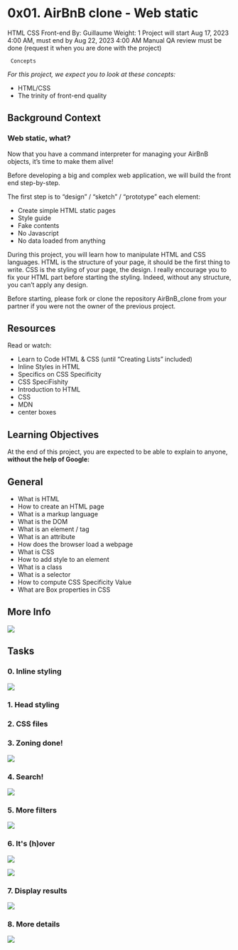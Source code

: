 0x01. AirBnB clone - Web static
===============================
HTML
CSS
Front-end
 By: Guillaume
  Weight: 1
   Project will start Aug 17, 2023 4:00 AM, must end by Aug 22, 2023 4:00 AM
    Manual QA review must be done (request it when you are done with the project)

```
 Concepts
```
   _For this project, we expect you to look at these concepts:_

 - HTML/CSS
 - The trinity of front-end quality


## Background Context
### Web static, what?
Now that you have a command interpreter for managing your AirBnB objects, it’s time to make them alive!

Before developing a big and complex web application, we will build the front end step-by-step.

The first step is to “design” / “sketch” / “prototype” each element:
 - Create simple HTML static pages
 - Style guide
 - Fake contents
 - No Javascript
 - No data loaded from anything

During this project, you will learn how to manipulate HTML and CSS languages. HTML is the structure of your page, it should be the first thing to write. CSS is the styling of your page, the design. I really encourage you to fix your HTML part before starting the styling. Indeed, without any structure, you can’t apply any design.

Before starting, please fork or clone the repository AirBnB_clone from your partner if you were not the owner of the previous project.

## Resources
Read or watch:

  - Learn to Code HTML & CSS (until “Creating Lists” included)
  - Inline Styles in HTML
  - Specifics on CSS Specificity
  - CSS SpeciFishity
  - Introduction to HTML
  - CSS
  - MDN
  - center boxes

## Learning Objectives
At the end of this project, you are expected to be able to explain to anyone, **without the help of Google:**

## General

   - What is HTML
   - How to create an HTML page
   - What is a markup language
   - What is the DOM
   - What is an element / tag
   - What is an attribute
   - How does the browser load a webpage
   - What is CSS
   - How to add style to an element
   - What is a class
   - What is a selector
   - How to compute CSS Specificity Value
   - What are Box properties in CSS

## More Info

![](https://s3.amazonaws.com/intranet-projects-files/concepts/74/hbnb_step1.png)

## Tasks


### 0\. Inline styling

![](https://s3.amazonaws.com/alx-intranet.hbtn.io/uploads/medias/2021/12/98f4ac1b0644512ce7ae91a9e8e61e8fe174911d.png?X-Amz-Algorithm=AWS4-HMAC-SHA256&X-Amz-Credential=AKIARDDGGGOUSBVO6H7D%2F20230820%2Fus-east-1%2Fs3%2Faws4_request&X-Amz-Date=20230820T190219Z&X-Amz-Expires=86400&X-Amz-SignedHeaders=host&X-Amz-Signature=bfee5efa861e71b627aa8a189f96db3448c2dd549902d1fdd55a3b7da78959c2)

### 1\. Head styling

### 2\. CSS files


### 3\. Zoning done!

![](https://s3.amazonaws.com/alx-intranet.hbtn.io/uploads/medias/2021/12/2be1eda05a0d9097c210f2d3482a59aa858c5711.png?X-Amz-Algorithm=AWS4-HMAC-SHA256&X-Amz-Credential=AKIARDDGGGOUSBVO6H7D%2F20230820%2Fus-east-1%2Fs3%2Faws4_request&X-Amz-Date=20230820T190219Z&X-Amz-Expires=86400&X-Amz-SignedHeaders=host&X-Amz-Signature=bfd9afc70683b8c4053ff093b085b3a4a630939c75a4312ffc757ac3dceca09c)

### 4\. Search!

![](https://s3.amazonaws.com/alx-intranet.hbtn.io/uploads/medias/2021/12/f959154b0cdf1cdf71ddef04e3787ef28462793e.png?X-Amz-Algorithm=AWS4-HMAC-SHA256&X-Amz-Credential=AKIARDDGGGOUSBVO6H7D%2F20230820%2Fus-east-1%2Fs3%2Faws4_request&X-Amz-Date=20230820T190219Z&X-Amz-Expires=86400&X-Amz-SignedHeaders=host&X-Amz-Signature=93416b24baf430d3ae855fd9e54cf0654231738e8066921e881ca5010ac6a553)


### 5\. More filters

![](https://s3.amazonaws.com/alx-intranet.hbtn.io/uploads/medias/2021/12/85bfa50b96c2985723daa75b5e22f75ef16e2b2e.png?X-Amz-Algorithm=AWS4-HMAC-SHA256&X-Amz-Credential=AKIARDDGGGOUSBVO6H7D%2F20230820%2Fus-east-1%2Fs3%2Faws4_request&X-Amz-Date=20230820T190219Z&X-Amz-Expires=86400&X-Amz-SignedHeaders=host&X-Amz-Signature=6593290aa278566697ff4da08bd25765722a18eb07092667d339c57be7f59e20)

### 6\. It's (h)over

![](https://s3.amazonaws.com/alx-intranet.hbtn.io/uploads/medias/2021/12/6262f13624dca23ca19db505c44f88faddb82ebb.png?X-Amz-Algorithm=AWS4-HMAC-SHA256&X-Amz-Credential=AKIARDDGGGOUSBVO6H7D%2F20230820%2Fus-east-1%2Fs3%2Faws4_request&X-Amz-Date=20230820T190219Z&X-Amz-Expires=86400&X-Amz-SignedHeaders=host&X-Amz-Signature=7551a97e845694d5dceb6a11150c2264a899772e5450ffeff92c83e1de46764c)

![](https://s3.amazonaws.com/alx-intranet.hbtn.io/uploads/medias/2021/12/6e6bdfa13fa88a5f439d9e2b1dade826dd95529b.png?X-Amz-Algorithm=AWS4-HMAC-SHA256&X-Amz-Credential=AKIARDDGGGOUSBVO6H7D%2F20230820%2Fus-east-1%2Fs3%2Faws4_request&X-Amz-Date=20230820T190219Z&X-Amz-Expires=86400&X-Amz-SignedHeaders=host&X-Amz-Signature=62c80af2512e09bc8fbef18af38bcdf5adb1d8463098653d9ce1154e4440cad6)

### 7\. Display results

![](https://s3.amazonaws.com/alx-intranet.hbtn.io/uploads/medias/2021/12/bca4d17fbe21a58b66a9d5d6b85df4801d147dd0.png?X-Amz-Algorithm=AWS4-HMAC-SHA256&X-Amz-Credential=AKIARDDGGGOUSBVO6H7D%2F20230820%2Fus-east-1%2Fs3%2Faws4_request&X-Amz-Date=20230820T190219Z&X-Amz-Expires=86400&X-Amz-SignedHeaders=host&X-Amz-Signature=aa902214bf97d26abf2eb768adc40275d12fed6d7f53759cad06deddbbd74ca8)
### 8\. More details

![](https://s3.amazonaws.com/alx-intranet.hbtn.io/uploads/medias/2021/12/f4b2d4ef94bd3a2e7e1ddefa81236595686d270e.png?X-Amz-Algorithm=AWS4-HMAC-SHA256&X-Amz-Credential=AKIARDDGGGOUSBVO6H7D%2F20230820%2Fus-east-1%2Fs3%2Faws4_request&X-Amz-Date=20230820T190219Z&X-Amz-Expires=86400&X-Amz-SignedHeaders=host&X-Amz-Signature=e1bdaf22a1eec1cb89035ec64502560c4689f701efc6e0f39d378a05ca07f37f)
###

###
